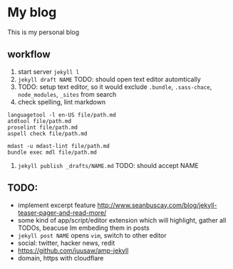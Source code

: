 # My blog

This is my personal blog

## workflow

1. start server `jekyll l`
1. `jekyll draft NAME` TODO: should open text editor automtically
1. TODO: setup text editor, so it would exclude `.bundle`, `.sass-chace`, `node_modules`, `_sites` from search
1. check spelling, lint markdown

```
languagetool -l en-US file/path.md
atdtool file/path.md
proselint file/path.md
aspell check file/path.md

mdast -u mdast-lint file/path.md
bundle exec mdl file/path.md

```

1. `jekyll publish _drafts/NAME.md` TODO: should accept NAME


## TODO:

- implement excerpt feature http://www.seanbuscay.com/blog/jekyll-teaser-pager-and-read-more/
- some kind of app/script/editor extension which will highlight, gather all TODOs, beacuse Im embeding them in posts
- `jekyll post NAME` opens `vim`, switch to other editor
- social: twitter, hacker news, redit
- https://github.com/juusaw/amp-jekyll
- domain, https with cloudflare
